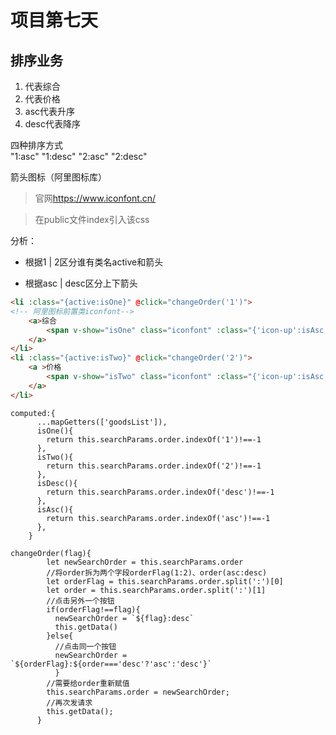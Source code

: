 # 项目第七天

## 排序业务

1. 代表综合
2. 代表价格
3. asc代表升序
4. desc代表降序  

四种排序方式  
"1:asc" "1:desc"  "2:asc"  "2:desc"

箭头图标（阿里图标库）
>官网<https://www.iconfont.cn/>

>在public文件index引入该css

分析：
  
- 根据1 | 2区分谁有类名active和箭头
  
- 根据asc | desc区分上下箭头

```html
<li :class="{active:isOne}" @click="changeOrder('1')">
<!-- 阿里图标前置类iconfont-->
    <a>综合
        <span v-show="isOne" class="iconfont" :class="{'icon-up':isAsc,'icon-down':isDesc}"></span>
    </a>
</li>
<li :class="{active:isTwo}" @click="changeOrder('2')">
    <a >价格
        <span v-show="isTwo" class="iconfont" :class="{'icon-up':isAsc,'icon-down':isDesc}"></span>
    </a>
</li>

```

```JS
computed:{
      ...mapGetters(['goodsList']),
      isOne(){
        return this.searchParams.order.indexOf('1')!==-1
      },
      isTwo(){
        return this.searchParams.order.indexOf('2')!==-1
      },
      isDesc(){
        return this.searchParams.order.indexOf('desc')!==-1
      },
      isAsc(){
        return this.searchParams.order.indexOf('asc')!==-1
      },
    }

changeOrder(flag){
        let newSearchOrder = this.searchParams.order
        //将order拆为两个字段orderFlag(1:2)、order(asc:desc)
        let orderFlag = this.searchParams.order.split(':')[0]
        let order = this.searchParams.order.split(':')[1]
        //点击另外一个按钮
        if(orderFlag!==flag){
          newSearchOrder = `${flag}:desc`
          this.getData()
        }else{
          //点击同一个按钮
          newSearchOrder = `${orderFlag}:${order==='desc'?'asc':'desc'}`
          }
        //需要给order重新赋值
        this.searchParams.order = newSearchOrder;
        //再次发请求
        this.getData();
      }

```
